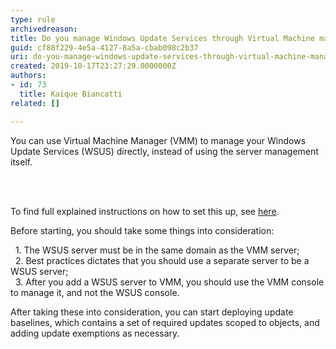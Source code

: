 ```yaml
---
type: rule
archivedreason: 
title: Do you manage Windows Update Services through Virtual Machine manager (VMM)?
guid: cf88f229-4e5a-4127-8a5a-cbab098c2b37
uri: do-you-manage-windows-update-services-through-virtual-machine-manager-vmm
created: 2019-10-17T23:27:29.0000000Z
authors:
- id: 73
  title: Kaique Biancatti
related: []

---
```



<p>You can use Virtual Machine Manager (VMM) to manage your Windows Update Services (WSUS) directly, instead of using the server management itself.<br></p>
<br><excerpt class='endintro'></excerpt><br>
<p>​To find full explained instructions on how to set this up, see <a href="https&#58;//docs.microsoft.com/en-us/system-center/vmm/update-server?view=sc-vmm-2019">here</a>.</p><p>Before&#160;starting, you should take&#160;some things into consideration&#58;</p><p>&#160; 1. The WSUS server must be in the same domain as the VMM server;<br>&#160; 2. Best practices dictates that you should use a separate server to be a WSUS server;<br>&#160; 3. After you add a WSUS server to VMM, you should use the VMM console to manage it, and not the WSUS console.</p><p>After taking these into consideration, you can start deploying update baselines, which contains a set of required updates scoped to objects, and adding update exemptions as necessary.<br></p>


